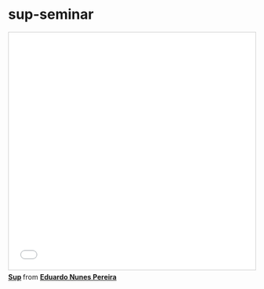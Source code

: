 # sup-seminar

<iframe src="//www.slideshare.net/slideshow/embed_code/key/yCrnj85LPTMc6V" width="595" height="485" frameborder="0" marginwidth="0" marginheight="0" scrolling="no" style="border:1px solid #CCC; border-width:1px; margin-bottom:5px; max-width: 100%;" allowfullscreen> </iframe> <div style="margin-bottom:5px"> <strong> <a href="//www.slideshare.net/eduardonunesp/sup-61537168" title="Sup" target="_blank">Sup</a> </strong> from <strong><a href="//www.slideshare.net/eduardonunesp" target="_blank">Eduardo Nunes Pereira</a></strong> </div>
